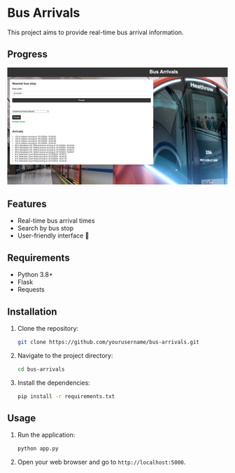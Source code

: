 # Bus Arrivals

This project aims to provide real-time bus arrival information.

## Progress

![Project Progress](./progress.png)

## Features

- Real-time bus arrival times
- Search by bus stop
- User-friendly interface 👀

## Requirements

- Python 3.8+
- Flask
- Requests

## Installation

1. Clone the repository:
   ```bash
   git clone https://github.com/yourusername/bus-arrivals.git
   ```
2. Navigate to the project directory:
   ```bash
   cd bus-arrivals
   ```
3. Install the dependencies:
   ```bash
   pip install -r requirements.txt
   ```

## Usage

1. Run the application:
   ```bash
   python app.py
   ```
2. Open your web browser and go to `http://localhost:5000`.
